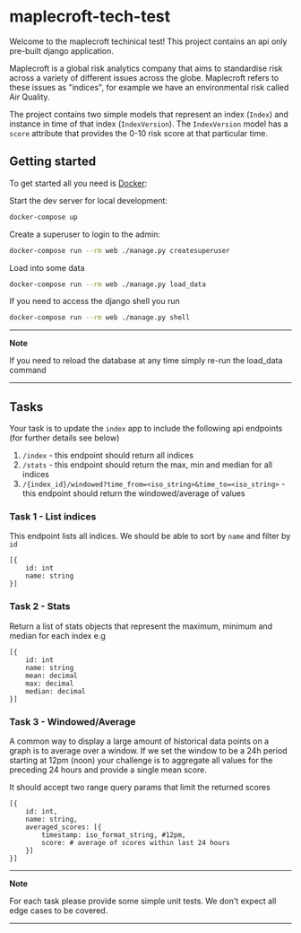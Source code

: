 # maplecroft-tech-test

Welcome to the maplecroft techinical test! This project contains an api only pre-built django application.

Maplecroft is a global risk analytics company that aims to standardise risk across a variety of different issues across the globe.
Maplecroft refers to these issues as "indices", for example we have an environmental risk called Air Quality. 

The project contains two simple models that represent an index (`Index`) and instance in time of that index (`IndexVersion`).
The `IndexVersion` model has a `score` attribute that provides the 0-10 risk score at that particular time.

## Getting started

To get started all you need is [Docker](https://docs.docker.com/):

Start the dev server for local development:

```bash
docker-compose up
```

Create a superuser to login to the admin:

```bash
docker-compose run --rm web ./manage.py createsuperuser
```

Load into some data

```bash
docker-compose run --rm web ./manage.py load_data
```

If you need to access the django shell you run 

```bash
docker-compose run --rm web ./manage.py shell
```

---
**Note**

If you need to reload the database at any time simply re-run the load_data command

---


## Tasks

Your task is to update the `index` app to include the following api endpoints (for further details see below) 

1. `/index` - this endpoint should return all indices
2. `/stats` - this endpoint should return the max, min and median for all indices
3. `/{index_id}/windowed?time_from=<iso_string>&time_to=<iso_string>` - this endpoint should return the windowed/average of values

### Task 1 - List indices
This endpoint lists all indices. We should be able to sort by `name` and filter by `id`

```
[{
    id: int
    name: string
}]

```


### Task 2 - Stats
Return a list of stats objects that represent the maximum, minimum and median for each index e.g

```
[{
    id: int
    name: string
    mean: decimal
    max: decimal
    median: decimal
}]
```

### Task 3 - Windowed/Average
A common way to display a large amount of historical data points on a graph is to average over a window.
If we set the window to be a 24h period starting at 12pm (noon) your challenge is to aggregate all values
for the preceding 24 hours and provide a single mean score.

It should accept two range query params that limit the returned scores

```
[{
    id: int,
    name: string,
    averaged_scores: [{
        timestamp: iso_format_string, #12pm,
        score: # average of scores within last 24 hours        
    }]
}]
```

---
**Note**

For each task please provide some simple unit tests. We don't expect all edge cases to be covered.

---
